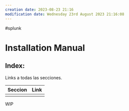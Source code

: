 ```yaml
---
creation date: 2023-08-23 21:16
modification date: Wednesday 23rd August 2023 21:16:08
---
```


#splunk 
# Installation Manual

## Index:

Links a todas las secciones.

| Seccion | Link |
| ------- | ---- |
|         |      |

WIP